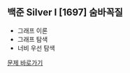 ##  백준 Silver I [1697] 숨바꼭질

* 그래프 이론
* 그래프 탐색
* 너비 우선 탐색

[문제 바로가기](https://www.acmicpc.net/problem/1697)